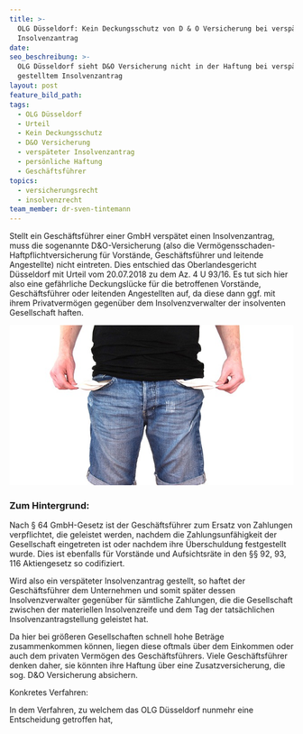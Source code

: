 ```yaml
---
title: >-
  OLG Düsseldorf: Kein Deckungsschutz von D & O Versicherung bei verspätetem
  Insolvenzantrag
date:
seo_beschreibung: >-
  OLG Düsseldorf sieht D&O Versicherung nicht in der Haftung bei verspätetet
  gestelltem Insolvenzantrag
layout: post
feature_bild_path:
tags:
  - OLG Düsseldorf
  - Urteil
  - Kein Deckungsschutz
  - D&O Versicherung
  - verspäteter Insolvenzantrag
  - persönliche Haftung
  - Geschäftsführer
topics:
  - versicherungsrecht
  - insolvenzrecht
team_member: dr-sven-tintemann
---
```


Stellt ein Gesch&auml;ftsf&uuml;hrer einer GmbH versp&auml;tet einen Insolvenzantrag, muss die sogenannte D&O-Versicherung (also die Verm&ouml;gensschaden-Haftpflichtversicherung f&uuml;r Vorst&auml;nde, Gesch&auml;ftsf&uuml;hrer und leitende Angestellte) nicht eintreten. Dies entschied das Oberlandesgericht D&uuml;sseldorf mit Urteil vom 20.07.2018 zu dem Az. 4 U 93/16. Es tut sich hier also eine gef&auml;hrliche Deckungsl&uuml;cke f&uuml;r die betroffenen Vorst&auml;nde, Gesch&auml;ftsf&uuml;hrer oder leitenden Angestellten auf, da diese dann ggf. mit ihrem Privatverm&ouml;gen gegen&uuml;ber dem Insolvenzverwalter der insolventen Gesellschaft haften.

![](/uploads/no-money-2070384-640.jpg)

### Zum Hintergrund:

Nach &sect; 64 GmbH-Gesetz ist der Gesch&auml;ftsf&uuml;hrer zum Ersatz von Zahlungen verpflichtet, die geleistet werden, nachdem die Zahlungsunf&auml;higkeit der Gesellschaft eingetreten ist oder nachdem ihre &Uuml;berschuldung festgestellt wurde. Dies ist ebenfalls f&uuml;r Vorst&auml;nde und Aufsichtsr&auml;te in den &sect;&sect; 92, 93, 116 Aktiengesetz so codifiziert.

Wird also ein versp&auml;teter Insolvenzantrag gestellt, so haftet der Gesch&auml;ftsf&uuml;hrer dem Unternehmen und somit sp&auml;ter dessen Insolvenzverwalter gegen&uuml;ber f&uuml;r s&auml;mtliche Zahlungen, die die Gesellschaft zwischen der materiellen Insolvenzreife und dem Tag der tats&auml;chlichen Insolvenzantragstellung geleistet hat.

Da hier bei gr&ouml;&szlig;eren Gesellschaften schnell hohe Betr&auml;ge zusammenkommen k&ouml;nnen, liegen diese oftmals &uuml;ber dem Einkommen oder auch dem privaten Verm&ouml;gen des Gesch&auml;ftsf&uuml;hrers. Viele Gesch&auml;ftsf&uuml;hrer denken daher, sie k&ouml;nnten ihre Haftung &uuml;ber eine Zusatzversicherung, die sog. D&O Versicherung absichern.

Konkretes Verfahren:

In dem Verfahren, zu welchem das OLG D&uuml;sseldorf nunmehr eine Entscheidung getroffen hat,

&nbsp;
